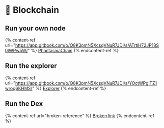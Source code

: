 # 🔗 Blockchain

## Run your own node

{% content-ref url="https://app.gitbook.com/o/Q8K3pmN5XcsqVNuR7JDi/s/ATrtiH72JP18S0lWPw5W/" %}
[PhantasmaChain](https://app.gitbook.com/o/Q8K3pmN5XcsqVNuR7JDi/s/ATrtiH72JP18S0lWPw5W/)
{% endcontent-ref %}

## Run the explorer

{% content-ref url="https://app.gitbook.com/o/Q8K3pmN5XcsqVNuR7JDi/s/YOctWPglTZ1wroq6KHMS/" %}
[Explorer](https://app.gitbook.com/o/Q8K3pmN5XcsqVNuR7JDi/s/YOctWPglTZ1wroq6KHMS/)
{% endcontent-ref %}

## Run the Dex

{% content-ref url="broken-reference" %}
[Broken link](broken-reference)
{% endcontent-ref %}
